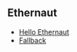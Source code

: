 ## Ethernaut

- [Hello Ethernaut](https://github.com/allwin199/Ethernaut-Challenges/tree/main/src/00-HelloEthernaut)
- [Fallback](https://github.com/allwin199/Ethernaut-Challenges/tree/main/src/01-Fallback)
